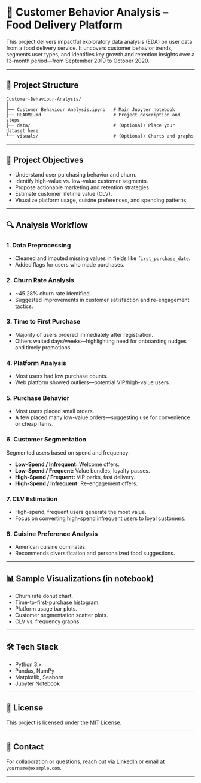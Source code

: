 
# 🚀 Customer Behavior Analysis –  Food Delivery Platform

This project delivers impactful exploratory data analysis (EDA) on user data from a food delivery service. It uncovers customer behavior trends, segments user types, and identifies key growth and retention insights over a 13-month period—from September 2019 to October 2020.

---

## 📁 Project Structure

```
Customer-Behaviour-Analysis/
│
├── Customer Behaviour Analysis.ipynb   # Main Jupyter notebook
├── README.md                           # Project description and steps
├── data/                               # (Optional) Place your dataset here
└── visuals/                            # (Optional) Charts and graphs
```

---

## 🧠 Project Objectives

- Understand user purchasing behavior and churn.
- Identify high-value vs. low-value customer segments.
- Propose actionable marketing and retention strategies.
- Estimate customer lifetime value (CLV).
- Visualize platform usage, cuisine preferences, and spending patterns.

---

## 🔍 Analysis Workflow

### 1. Data Preprocessing
- Cleaned and imputed missing values in fields like `first_purchase_date`.
- Added flags for users who made purchases.

### 2. Churn Rate Analysis
- ~45.28% churn rate identified.
- Suggested improvements in customer satisfaction and re-engagement tactics.

### 3. Time to First Purchase
- Majority of users ordered immediately after registration.
- Others waited days/weeks—highlighting need for onboarding nudges and timely promotions.

### 4. Platform Analysis
- Most users had low purchase counts.
- Web platform showed outliers—potential VIP/high-value users.

### 5. Purchase Behavior
- Most users placed small orders.
- A few placed many low-value orders—suggesting use for convenience or cheap items.

### 6. Customer Segmentation
Segmented users based on spend and frequency:
- **Low-Spend / Infrequent:** Welcome offers.
- **Low-Spend / Frequent:** Value bundles, loyalty passes.
- **High-Spend / Frequent:** VIP perks, fast delivery.
- **High-Spend / Infrequent:** Re-engagement offers.

### 7. CLV Estimation
- High-spend, frequent users generate the most value.
- Focus on converting high-spend infrequent users to loyal customers.

### 8. Cuisine Preference Analysis
- American cuisine dominates.
- Recommends diversification and personalized food suggestions.

---

## 📊 Sample Visualizations (in notebook)

- Churn rate donut chart.
- Time-to-first-purchase histogram.
- Platform usage bar plots.
- Customer segmentation scatter plots.
- CLV vs. frequency graphs.

---

## 🛠️ Tech Stack

- Python 3.x
- Pandas, NumPy
- Matplotlib, Seaborn
- Jupyter Notebook

---

## 📜 License

This project is licensed under the [MIT License](LICENSE).

---

## 🤝 Contact

For collaboration or questions, reach out via [LinkedIn](#) or email at `yourname@example.com`.

---
